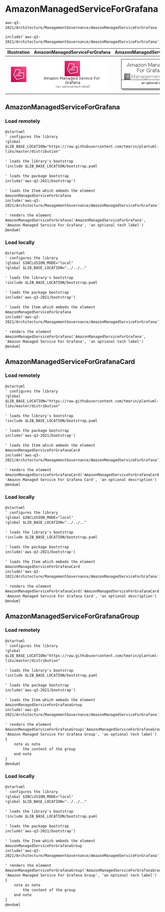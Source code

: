 # AmazonManagedServiceForGrafana


```text
aws-q3-2021/Architecture/ManagementGovernance/AmazonManagedServiceForGrafana
```

```text
include('aws-q3-2021/Architecture/ManagementGovernance/AmazonManagedServiceForGrafana')
```



| Illustration | AmazonManagedServiceForGrafana | AmazonManagedServiceForGrafanaCard | AmazonManagedServiceForGrafanaGroup |
| :---: | :---: | :---: | :---: |
| ![illustration for Illustration](../../../aws-q3-2021/Architecture/ManagementGovernance/AmazonManagedServiceForGrafana.png) | ![illustration for AmazonManagedServiceForGrafana](../../../aws-q3-2021/Architecture/ManagementGovernance/AmazonManagedServiceForGrafana.Local.png) | ![illustration for AmazonManagedServiceForGrafanaCard](../../../aws-q3-2021/Architecture/ManagementGovernance/AmazonManagedServiceForGrafanaCard.Local.png) | ![illustration for AmazonManagedServiceForGrafanaGroup](../../../aws-q3-2021/Architecture/ManagementGovernance/AmazonManagedServiceForGrafanaGroup.Local.png) |




## AmazonManagedServiceForGrafana

### Load remotely
```plantuml
@startuml
' configures the library
!global $LIB_BASE_LOCATION="https://raw.githubusercontent.com/tmorin/plantuml-libs/master/distribution"

' loads the library's bootstrap
!include $LIB_BASE_LOCATION/bootstrap.puml

' loads the package bootstrap
include('aws-q3-2021/bootstrap')

' loads the Item which embeds the element AmazonManagedServiceForGrafana
include('aws-q3-2021/Architecture/ManagementGovernance/AmazonManagedServiceForGrafana')

' renders the element
AmazonManagedServiceForGrafana('AmazonManagedServiceForGrafana', 'Amazon Managed Service For Grafana', 'an optional tech label')
@enduml
```

### Load locally
```plantuml
@startuml
' configures the library
!global $INCLUSION_MODE="local"
!global $LIB_BASE_LOCATION="../../.."

' loads the library's bootstrap
!include $LIB_BASE_LOCATION/bootstrap.puml

' loads the package bootstrap
include('aws-q3-2021/bootstrap')

' loads the Item which embeds the element AmazonManagedServiceForGrafana
include('aws-q3-2021/Architecture/ManagementGovernance/AmazonManagedServiceForGrafana')

' renders the element
AmazonManagedServiceForGrafana('AmazonManagedServiceForGrafana', 'Amazon Managed Service For Grafana', 'an optional tech label')
@enduml
```

## AmazonManagedServiceForGrafanaCard

### Load remotely
```plantuml
@startuml
' configures the library
!global $LIB_BASE_LOCATION="https://raw.githubusercontent.com/tmorin/plantuml-libs/master/distribution"

' loads the library's bootstrap
!include $LIB_BASE_LOCATION/bootstrap.puml

' loads the package bootstrap
include('aws-q3-2021/bootstrap')

' loads the Item which embeds the element AmazonManagedServiceForGrafanaCard
include('aws-q3-2021/Architecture/ManagementGovernance/AmazonManagedServiceForGrafana')

' renders the element
AmazonManagedServiceForGrafanaCard('AmazonManagedServiceForGrafanaCard', 'Amazon Managed Service For Grafana Card', 'an optional description')
@enduml
```

### Load locally
```plantuml
@startuml
' configures the library
!global $INCLUSION_MODE="local"
!global $LIB_BASE_LOCATION="../../.."

' loads the library's bootstrap
!include $LIB_BASE_LOCATION/bootstrap.puml

' loads the package bootstrap
include('aws-q3-2021/bootstrap')

' loads the Item which embeds the element AmazonManagedServiceForGrafanaCard
include('aws-q3-2021/Architecture/ManagementGovernance/AmazonManagedServiceForGrafana')

' renders the element
AmazonManagedServiceForGrafanaCard('AmazonManagedServiceForGrafanaCard', 'Amazon Managed Service For Grafana Card', 'an optional description')
@enduml
```

## AmazonManagedServiceForGrafanaGroup

### Load remotely
```plantuml
@startuml
' configures the library
!global $LIB_BASE_LOCATION="https://raw.githubusercontent.com/tmorin/plantuml-libs/master/distribution"

' loads the library's bootstrap
!include $LIB_BASE_LOCATION/bootstrap.puml

' loads the package bootstrap
include('aws-q3-2021/bootstrap')

' loads the Item which embeds the element AmazonManagedServiceForGrafanaGroup
include('aws-q3-2021/Architecture/ManagementGovernance/AmazonManagedServiceForGrafana')

' renders the element
AmazonManagedServiceForGrafanaGroup('AmazonManagedServiceForGrafanaGroup', 'Amazon Managed Service For Grafana Group', 'an optional tech label') {
    note as note
        the content of the group
    end note
}
@enduml
```

### Load locally
```plantuml
@startuml
' configures the library
!global $INCLUSION_MODE="local"
!global $LIB_BASE_LOCATION="../../.."

' loads the library's bootstrap
!include $LIB_BASE_LOCATION/bootstrap.puml

' loads the package bootstrap
include('aws-q3-2021/bootstrap')

' loads the Item which embeds the element AmazonManagedServiceForGrafanaGroup
include('aws-q3-2021/Architecture/ManagementGovernance/AmazonManagedServiceForGrafana')

' renders the element
AmazonManagedServiceForGrafanaGroup('AmazonManagedServiceForGrafanaGroup', 'Amazon Managed Service For Grafana Group', 'an optional tech label') {
    note as note
        the content of the group
    end note
}
@enduml
```

